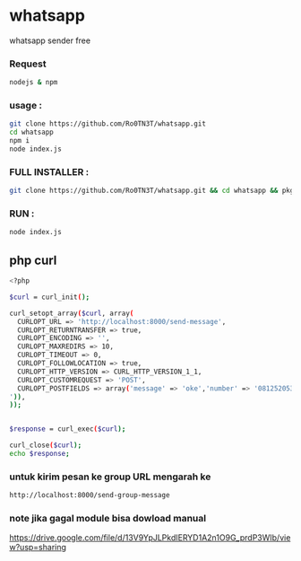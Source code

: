 # whatsapp
whatsapp sender  free


### Request
```bash
nodejs & npm
```

### usage :
```bash
git clone https://github.com/Ro0TN3T/whatsapp.git
cd whatsapp
npm i
node index.js
```

### FULL INSTALLER :
```bash
git clone https://github.com/Ro0TN3T/whatsapp.git && cd whatsapp && pkg install yarn -y && yarn
```
### RUN :
```bash
node index.js
```
## php curl

```bash
<?php

$curl = curl_init();

curl_setopt_array($curl, array(
  CURLOPT_URL => 'http://localhost:8000/send-message',
  CURLOPT_RETURNTRANSFER => true,
  CURLOPT_ENCODING => '',
  CURLOPT_MAXREDIRS => 10,
  CURLOPT_TIMEOUT => 0,
  CURLOPT_FOLLOWLOCATION => true,
  CURLOPT_HTTP_VERSION => CURL_HTTP_VERSION_1_1,
  CURLOPT_CUSTOMREQUEST => 'POST',
  CURLOPT_POSTFIELDS => array('message' => 'oke','number' => '081252053793','file_dikirim'=> new CURLFILE('![image](https://github.com/Ro0TN3T/whatsapp/assets/46824241/b7c83664-e761-43d4-9624-ebd9f6ef5aae)
')),
));


$response = curl_exec($curl);

curl_close($curl);
echo $response;
```

### untuk kirim pesan ke group  URL mengarah ke
```bash
http://localhost:8000/send-group-message
```

### note jika gagal module bisa dowload manual 

https://drive.google.com/file/d/13V9YpJLPkdIERYD1A2n1O9G_prdP3WIb/view?usp=sharing

